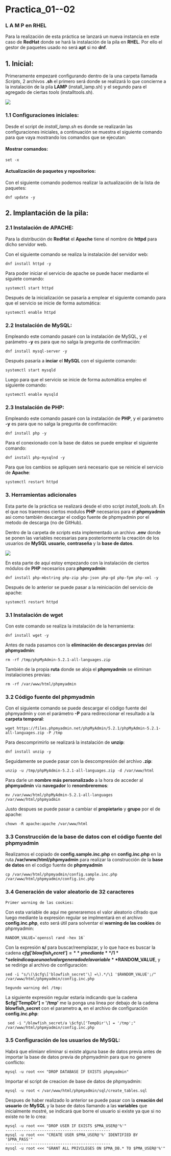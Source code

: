 # Practica_01--02

### L A M P  en RHEL

Para la realización de esta práctica se lanzará un nueva instancia en este caso de **RedHat** donde se hará la instalación de la pila en **RHEL**. Por ello el gestor de paquetes usado no será **apt** si no **dnf**.

## 1. Inicial:

Primeramente empezaré configurando dentro de la una carpeta llamada *Scripts*, 2 archivos **.sh** el primero será donde se realizará lo que concierne a la instalación de la pila **LAMP** (install_lamp.sh) y el segundo para el agregado de ciertas *tools* (installtools.sh).

![](images/ScriptsCarpeta.png)

### 1.1 Configuraciones iniciales:

Desde el script de *install_lamp.sh* es donde se realizarán las configuraciones iniciales, a continuación se muestra el siguiente comando para que vaya mostrando los comandos que se ejecutan:

#### Mostrar comandos:

```
set -x
```
#### Actualización de paquetes y repositorios:

Con el siguiente comando podemos realizar la actualización de la lista de paquetes:

```
dnf update -y
```

## 2. Implantación de la pila:

### 2.1 Instalación de APACHE:

Para la distribución de **RedHat** el **Apache** tiene el nombre de **httpd** para dicho servidor web.

Con el siguiente comando se realiza la instalación del servidor web:

```
dnf install httpd -y
```

Para poder iniciar el servicio de apache se puede hacer mediante el siguiete comando:

```
systemctl start httpd
```
Después de la inicialización se pasaría a emplear el siguiente comando para que el servicio se inicie de forma automática:

```
systemctl enable httpd
```

### 2.2 Instalación de MySQL:

Empleando este comando pasaré con la instalación de MySQL, y el parámetro **-y** es para que no salga la pregunta de confirmación:

```
dnf install mysql-server -y
```

Después pasaría a **inciar** el **MySQL** con el siguiente comando:

```
systemctl start mysqld
```

Luego para que el servicio se inicie de forma automática empleo el siguiente comando:

```
systemctl enable mysqld
```
### 2.3 Instalación de PHP:

Empleando este comando pasaré con la instalación de **PHP**, y el parámetro **-y** es para que no salga la pregunta de confirmación:

```
dnf install php -y
```

Para el conexionado con la base de datos se puede emplear el siguiente comando:

```
dnf install php-mysqlnd -y
```

Para que los cambios se apliquen será necesario que se reinicie el servicio de **Apache**:

```
systemctl restart httpd
```
### 3. Herramientas adicionales

Esta parte de la práctica se realizará desde el otro script *install_tools.sh*. En el que nos traeremos ciertos modulos **PHP** necesarios para el **phpmyadmin** asi como también descargar el codigo fuente de phpmyadmin por el metodo de descarga (no de GitHub).

Dentro de la carpeta de *scripts* esta implementado un archivo **.env** donde se ponen las variables necesarias para posteriormente la creación de los usuarios de **MySQL** **usuario**, **contraseña** y la **base de datos**.


![](images/variables.png)

En esta parte de aquí estoy empezando con la instalación de ciertos módulos de **PHP** necesarios para **phpmyadmin**:

```
dnf install php-mbstring php-zip php-json php-gd php-fpm php-xml -y
```
Después de lo anterior se puede pasar a la reiniciación del servicio de apache:

```
systemctl restart httpd
```

### 3.1 Instalación de wget

Con este comando se realiza la instalación de la herramienta:

```
dnf install wget -y
```
Antes de nada pasamos con la **eliminación de descargas previas** del **phpmyadmin**:

```
rm -rf /tmp/phpMyAdmin-5.2.1-all-languages.zip
```
También de la propia **ruta** donde se aloja el **phpmyadmin** se eliminan instalaciones previas:

```
rm -rf /var/www/html/phpmyadmin
```
### 3.2 Código fuente del phpmyadmin

Con el siguiente comando se puede descargar el código fuente del phpmyadmin y con el parámetro **-P** para redireccionar el resultado a la **carpeta temporal**:
```
wget https://files.phpmyadmin.net/phpMyAdmin/5.2.1/phpMyAdmin-5.2.1-all-languages.zip -P /tmp
```

Para descomprimirlo se realizará la instalación de **unzip**:

```
dnf install unzip -y
```

Seguidamente se puede pasar con la descompresión del archivo **.zip**:

```
unzip -u /tmp/phpMyAdmin-5.2.1-all-languages.zip -d /var/www/html
```
Para darle un **nombre más personalizado** a la hora de acceder al **phpmyadmin** via **navegador** lo **renombreremos**:

```
mv /var/www/html/phpMyAdmin-5.2.1-all-languages /var/www/html/phpmyadmin
```
Justo despues se puede pasar a cambiar el **propietario** y **grupo** por el de apache:

```
chown -R apache:apache /var/www/html
```
### 3.3 Construcción de la base de datos con el código fuente del phpmyadmin

Realizamos el copiado de **config.sample.inc.php** en **config.inc.php** en la ruta **/var/www/html/phpmyadmin** para realizar la construcción de la **base de datos** en el codigo fuente de **phpmyadmin**

```
cp /var/www/html/phpmyadmin/config.sample.inc.php /var/www/html/phpmyadmin/config.inc.php
```
### 3.4 Generación de valor aleatorio de 32 caracteres

`Primer warning de las cookies:`

Con esta variable de aquí me generaremos el valor aleatorio cifrado que luego mediante la expresión regular se implmentará en el archivo
**config.inc.php**, esto será útil para solventar el **warning de las cookies** de phpmyadmin:

```
RANDOM_VALUE=`openssl rand -hex 16`
```
Con la expresión **s/** para buscar/reemplazar, y lo que hace es buscar la cadena
**$cfg['blowfish_secret'] =** y mediante **/1** se le indica que una el valor generado de la variable **$RANDOM_VALUE**, y se redirige al archivo de configuración:
```
sed -i "s/\(\$cfg\['blowfish_secret'\] =\).*/\1 '$RANDOM_VALUE';/" /var/www/html/phpmyadmin/config.inc.php
```
`Segundo warning del /tmp:`

La siguiente expresión regular estaría indicando que la cadena **$cfg['TempDir'] = '/tmp'** me la ponga una linea por debajo de la cadena **blowfish_secret** con el parametro **a**, en el archivo de configuración **config.inc.php**:

```
 sed -i "/blowfish_secret/a \$cfg\['TempDir'\] = '/tmp';" /var/www/html/phpmyadmin/config.inc.php 
 ```
 ### 3.5 Configuración de los usuarios de MySQL:

 Habrá que elimianr eliminar si existe alguna base de datos previa antes de importar la base de datos previa de phpmyadmin para que no genere conflicto:

```
mysql -u root <<< "DROP DATABASE IF EXISTS phpmyadmin"
```
Importar el script de creacion de base de datos de phpmyadmin:

```
mysql -u root < /var/www/html/phpmyadmin/sql/create_tables.sql
```

Despues de haber realizado lo anterior se puede pasar con la **creación del usuario** de **MySQL** y la base de datos llamando a las **variables** que inicialmente mostré, se indicará que borre el usuario si existe ya que si no existe no te lo crea:

```
mysql -u root <<< "DROP USER IF EXISTS $PMA_USER@'%'"
----------------------------------------------
mysql -u root <<< "CREATE USER $PMA_USER@'%' IDENTIFIED BY '$PMA_PASS'"
----------------------------------------------
mysql -u root <<< "GRANT ALL PRIVILEGES ON $PMA_DB.* TO $PMA_USER@'%'"
```